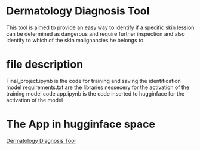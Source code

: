 # **Dermatology Diagnosis Tool**
This tool is aimed to provide an easy way to identify if a specific skin lession can be determined as dangerous and require further inspection and also identify to which of the skin malignancies he belongs to.


# **file description**
Final_project.ipynb is the code for training and saving the identification model
requirements.txt are the libraries nessecery for the activation of the training model code
app.ipynb is the code inserted to hugginface for the activation of the model

# **The App in hugginface space**
[Dermatology Diagnosis Tool](https://huggingface.co/spaces/danielbaumel/Dermatology_diagnosis_tool)

